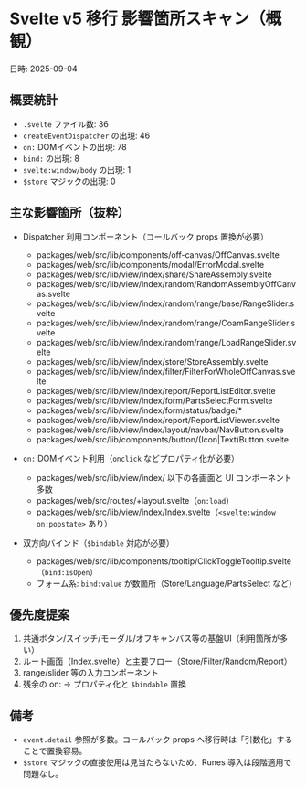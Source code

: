 # Svelte v5 移行 影響箇所スキャン（概観）

日時: 2025-09-04

## 概要統計

- `.svelte` ファイル数: 36
- `createEventDispatcher` の出現: 46
- `on:` DOMイベントの出現: 78
- `bind:` の出現: 8
- `svelte:window/body` の出現: 1
- `$store` マジックの出現: 0

## 主な影響箇所（抜粋）

- Dispatcher 利用コンポーネント（コールバック props 置換が必要）
  - packages/web/src/lib/components/off-canvas/OffCanvas.svelte
  - packages/web/src/lib/components/modal/ErrorModal.svelte
  - packages/web/src/lib/view/index/share/ShareAssembly.svelte
  - packages/web/src/lib/view/index/random/RandomAssemblyOffCanvas.svelte
  - packages/web/src/lib/view/index/random/range/base/RangeSlider.svelte
  - packages/web/src/lib/view/index/random/range/CoamRangeSlider.svelte
  - packages/web/src/lib/view/index/random/range/LoadRangeSlider.svelte
  - packages/web/src/lib/view/index/store/StoreAssembly.svelte
  - packages/web/src/lib/view/index/filter/FilterForWholeOffCanvas.svelte
  - packages/web/src/lib/view/index/report/ReportListEditor.svelte
  - packages/web/src/lib/view/index/form/PartsSelectForm.svelte
  - packages/web/src/lib/view/index/form/status/badge/*
  - packages/web/src/lib/view/index/report/ReportListViewer.svelte
  - packages/web/src/lib/view/index/layout/navbar/NavButton.svelte
  - packages/web/src/lib/components/button/(Icon|Text)Button.svelte

- `on:` DOMイベント利用（`onclick` などプロパティ化が必要）
  - packages/web/src/lib/view/index/ 以下の各画面と UI コンポーネント多数
  - packages/web/src/routes/+layout.svelte（`on:load`）
  - packages/web/src/lib/view/index/Index.svelte（`<svelte:window on:popstate>` あり）

- 双方向バインド（`$bindable` 対応が必要）
  - packages/web/src/lib/components/tooltip/ClickToggleTooltip.svelte（`bind:isOpen`）
  - フォーム系: `bind:value` が数箇所（Store/Language/PartsSelect など）

## 優先度提案

1) 共通ボタン/スイッチ/モーダル/オフキャンバス等の基盤UI（利用箇所が多い）
2) ルート画面（Index.svelte）と主要フロー（Store/Filter/Random/Report）
3) range/slider 等の入力コンポーネント
4) 残余の on: → プロパティ化と `$bindable` 置換

## 備考

- `event.detail` 参照が多数。コールバック props へ移行時は「引数化」することで置換容易。
- `$store` マジックの直接使用は見当たらないため、Runes 導入は段階適用で問題なし。

